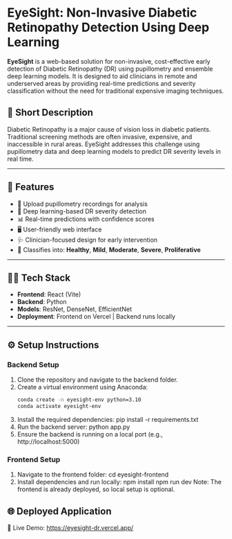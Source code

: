 # EyeSight: Non-Invasive Diabetic Retinopathy Detection Using Deep Learning

**EyeSight** is a web-based solution for non-invasive, cost-effective early detection of Diabetic Retinopathy (DR) using pupillometry and ensemble deep learning models. It is designed to aid clinicians in remote and underserved areas by providing real-time predictions and severity classification without the need for traditional expensive imaging techniques.

## 🌟 Short Description

Diabetic Retinopathy is a major cause of vision loss in diabetic patients. Traditional screening methods are often invasive, expensive, and inaccessible in rural areas. EyeSight addresses this challenge using pupillometry data and deep learning models to predict DR severity levels in real time.

---

## 🚀 Features

- 🎯 Upload pupillometry recordings for analysis  
- 🧠 Deep learning-based DR severity detection  
- 📊 Real-time predictions with confidence scores  
- 🖥️ User-friendly web interface  
- 🩺 Clinician-focused design for early intervention  
- 🧾 Classifies into: **Healthy**, **Mild**, **Moderate**, **Severe**, **Proliferative**

---

## 🧑‍💻 Tech Stack

- **Frontend**: React (Vite)
- **Backend**: Python
- **Models**: ResNet, DenseNet, EfficientNet
- **Deployment**: Frontend on Vercel | Backend runs locally

---

## ⚙️ Setup Instructions

### Backend Setup

1. Clone the repository and navigate to the backend folder.
2. Create a virtual environment using Anaconda:
    ```bash
    conda create -n eyesight-env python=3.10
    conda activate eyesight-env
3. Install the required dependencies:
    pip install -r requirements.txt
4. Run the backend server:
    python app.py
5. Ensure the backend is running on a local port (e.g., http://localhost:5000)

### Frontend Setup

1. Navigate to the frontend folder:
    cd eyesight-frontend
2. Install dependencies and run locally:
    npm install
    npm run dev
Note: The frontend is already deployed, so local setup is optional.

## 🌐 Deployed Application

🔗 Live Demo: https://eyesight-dr.vercel.app/


